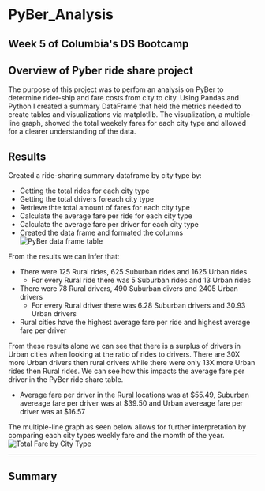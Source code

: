 # PyBer_Analysis

Week 5 of Columbia's DS Bootcamp
---
## Overview of Pyber ride share project
The purpose of this project was to perfom an analysis on PyBer to determine rider-ship and fare costs from city to city. Using Pandas and Python I created a summary DataFrame that held the metrics needed to create tables and visualizations via matplotlib. The visualization, a multiple-line graph, showed the total weekely fares for each city type and allowed for a clearer understanding of the data. 

## Results
Created a ride-sharing summary dataframe by city type by:
* Getting the total rides for each city type
* Getting the total drivers foreach city type
* Retrieve thte total amount of fares for each city type
* Calculate the average fare per ride for each city type
* Calculate the average fare per driver for each city type
* Created the data frame and formated the columns  
![PyBer data frame table](https://user-images.githubusercontent.com/48603147/143360311-40e98c09-5a69-4982-8f4c-1d098bb8bd00.png)

From the results we can infer that:
* There were 125 Rural rides, 625 Suburban rides and 1625 Urban rides
  * For every Rural ride there was 5 Suburban rides and 13 Urban rides
* There were 78 Rural drivers, 490 Suburban divers and 2405 Urban drivers
  * For every Rural driver there was 6.28 Suburban drivers and 30.93 Urban drivers  
* Rural cities have the highest average fare per ride and highest average fare per driver  

From these results alone we can see that there is a surplus of drivers in Urban cities when looking at the ratio of rides to drivers. There are 30X more Urban drivers then rural drivers while there were only 13X more Urban rides then Rural rides. We can see how this impacts the average fare per driver in the PyBer ride share table.
* Average fare per driver in the Rural locations was at $55.49, Suburban avereage fare per driver was at $39.50 and Urban avereage fare per driver was at $16.57

The multiple-line graph as seen below allows for further interpretation by comparing each city types weekly fare and the momth of the year.   
![Total Fare by City Type](https://user-images.githubusercontent.com/48603147/143372853-3a6e50c6-233c-4051-85f6-624bb73e46b3.png)

---
## Summary
